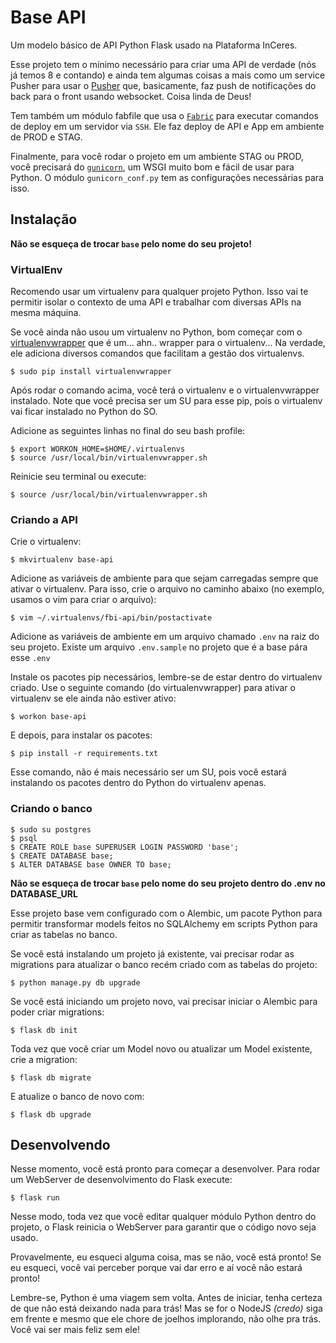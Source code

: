 # Base API

Um modelo básico de API Python Flask usado na Plataforma InCeres.

Esse projeto tem o mínimo necessário para criar uma API de verdade (nós já temos 8 e contando) e ainda tem algumas coisas a mais como um service Pusher para usar o <a href="https://github.com/pusher/pusher-http-python" target="_blank">Pusher</a> que, basicamente, faz push de notificações do back para o front usando websocket. Coisa linda de Deus!

Tem também um módulo fabfile que usa o <a href="http://www.fabfile.org/" target="_blank">`Fabric`</a> para executar comandos de deploy em um servidor via `SSH`. Ele faz deploy de API e App em ambiente de PROD e STAG. 

Finalmente, para você rodar o projeto em um ambiente STAG ou PROD, você precisará do <a href="https://gunicorn.org/" target="_blank">`gunicorn`</a>, um WSGI muito bom e fácil de usar para Python. O módulo `gunicorn_conf.py` tem as configurações necessárias para isso. 

## Instalação

**Não se esqueça de trocar `base` pelo nome do seu projeto!**

### VirtualEnv

Recomendo usar um virtualenv para qualquer projeto Python. Isso vai te permitir isolar o contexto de uma API e trabalhar com diversas APIs na mesma máquina.

Se você ainda não usou um virtualenv no Python, bom começar com o <a href="https://virtualenvwrapper.readthedocs.io/en/latest/" target="_blank">virtualenvwrapper</a> que é um... ahn.. wrapper para o virtualenv... Na verdade, ele adiciona diversos comandos que facilitam a gestão dos virtualenvs.

    $ sudo pip install virtualenvwrapper

Após rodar o comando acima, você terá o virtualenv e o virtualenvwrapper instalado. Note que você precisa ser um SU para esse pip, pois o virtualenv vai ficar instalado no Python do SO.

Adicione as seguintes linhas no final do seu bash profile:

    $ export WORKON_HOME=$HOME/.virtualenvs
    $ source /usr/local/bin/virtualenvwrapper.sh

Reinicie seu terminal ou execute:

    $ source /usr/local/bin/virtualenvwrapper.sh

### Criando a API

Crie o virtualenv:

    $ mkvirtualenv base-api

Adicione as variáveis de ambiente para que sejam carregadas sempre que ativar o virtualenv. Para isso, crie o arquivo no caminho abaixo (no exemplo, usamos o vim para criar o arquivo):

    $ vim ~/.virtualenvs/fbi-api/bin/postactivate
    
Adicione as variáveis de ambiente em um arquivo chamado `.env` na raiz do seu projeto. Existe um arquivo `.env.sample` no projeto que é a base pára esse `.env`
  
Instale os pacotes pip necessários, lembre-se de estar dentro do virtualenv criado. Use o seguinte comando (do virtualenvwrapper) para ativar o virtualenv se ele ainda não estiver ativo:

    $ workon base-api

E depois, para instalar os pacotes:

    $ pip install -r requirements.txt

Esse comando, não é mais necessário ser um SU, pois você estará instalando os pacotes dentro do Python do virtualenv apenas.

### Criando o  banco

    $ sudo su postgres
    $ psql
    $ CREATE ROLE base SUPERUSER LOGIN PASSWORD 'base';
    $ CREATE DATABASE base;
    $ ALTER DATABASE base OWNER TO base;

**Não se esqueça de trocar `base` pelo nome do seu projeto dentro do .env no DATABASE_URL**

Esse projeto base vem configurado com o Alembic, um pacote Python para permitir transformar models feitos no SQLAlchemy em scripts Python para criar as tabelas no banco.

Se você está instalando um projeto já existente, vai precisar rodar as migrations para atualizar o banco recém criado com as tabelas do projeto:

    $ python manage.py db upgrade

Se você está iniciando um projeto novo, vai precisar iniciar o Alembic para poder criar migrations:

    $ flask db init

Toda vez que você criar um Model novo ou atualizar um Model existente, crie a migration:

    $ flask db migrate

E atualize o banco de novo com:

    $ flask db upgrade

## Desenvolvendo

Nesse momento, você está pronto para começar a desenvolver. Para rodar um WebServer de desenvolvimento do Flask execute:

    $ flask run

Nesse modo, toda vez que você editar qualquer módulo Python dentro do projeto, o Flask reinicia o WebServer para garantir que o código novo seja usado.

Provavelmente, eu esqueci alguma coisa, mas se não, você está pronto! Se eu esqueci, você vai perceber porque vai dar erro e aí você não estará pronto!

Lembre-se, Python é uma viagem sem volta. Antes de iniciar, tenha certeza de que não está deixando nada para trás! Mas se for o NodeJS _(credo)_ siga em frente e mesmo que ele chore de joelhos implorando, não olhe pra trás. Você vai ser mais feliz sem ele!
